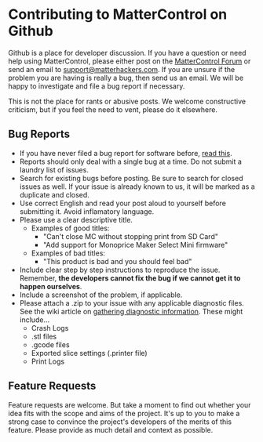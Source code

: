 Contributing to MatterControl on Github
=======================================

Github is a place for developer discussion. If you have a question or need help using MatterControl, please either post on the [MatterControl Forum](http://forums.matterhackers.com/category/20/mattercontrol) or send an email to support@matterhackers.com. If you are unsure if the problem you are having is really a bug, then send us an email. We will be happy to investigate and file a bug report if necessary.

This is not the place for rants or abusive posts. We welcome constructive criticism, but if you feel the need to vent, please do it elsewhere.

Bug Reports
-----------

* If you have never filed a bug report for software before, [read this](http://www.chiark.greenend.org.uk/~sgtatham/bugs.html).
* Reports should only deal with a single bug at a time. Do not submit a laundry list of issues.
* Search for existing bugs before posting. Be sure to search for closed issues as well. If your issue is already known to us, it will be marked as a duplicate and closed.
* Use correct English and read your post aloud to yourself before submitting it. Avoid inflamatory language.
* Please use a clear descriptive title.
  * Examples of good titles:
    * "Can't close MC without stopping print from SD Card"
    * "Add support for Monoprice Maker Select Mini firmware"
  * Examples of bad titles:
    * "This product is bad and you should feel bad"
* Include clear step by step instructions to reproduce the issue. Remember, **the developers cannot fix the bug if we cannot get it to happen ourselves**.
* Include a screenshot of the problem, if applicable.
* Please attach a .zip to your issue with any applicable diagnostic files. See the wiki article on [gathering diagnostic information](http://wiki.mattercontrol.com/Send_Debugging_Information). These might include...
  * Crash Logs
  * .stl files
  * .gcode files
  * Exported slice settings (.printer file)
  * Print Logs

Feature Requests
----------------

Feature requests are welcome. But take a moment to find out whether your idea fits with the scope and aims of the project. It's up to you to make a strong case to convince the project's developers of the merits of this feature. Please provide as much detail and context as possible.
